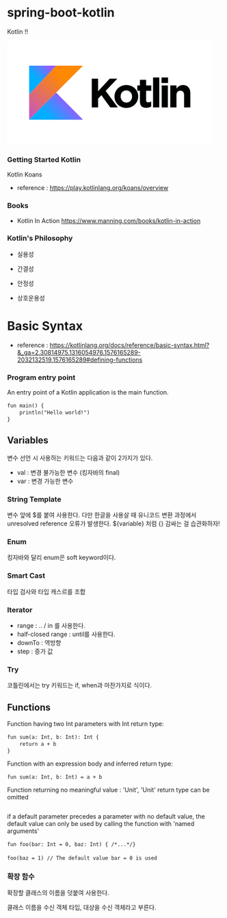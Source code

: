 # spring-boot-kotlin

Kotlin !!

![Kotlin](/doc/img/Kotlin.png)

### Getting Started Kotlin 

Kotlin Koans 

- reference : https://play.kotlinlang.org/koans/overview

### Books

- Kotlin In Action 
https://www.manning.com/books/kotlin-in-action


### Kotlin's Philosophy

- 실용성

- 간결성 

- 안정성

- 상호운용성





# Basic Syntax

- reference : https://kotlinlang.org/docs/reference/basic-syntax.html?&_ga=2.30814975.1316054976.1576165289-2032132519.1576165289#defining-functions

### Program entry point

An entry point of a Kotlin application is the main function.

```
fun main() {
    println("Hello world!")
}
```

## Variables

변수 선언 시 사용하는 키워드는 다음과 같이 2가지가 있다.
- val : 변경 불가능한 변수 (킹자바의 final)
- var : 변경 가능한 변수

### String Template 
변수 앞에 $를 붙여 사용한다. 
다만 한글을 사용살 때 유니코드 변환 과정에서 unresolved reference 오류가 발생한다. 
${variable} 처럼 {} 감싸는 걸 습관화하자!

### Enum

킹자바와 달리 enum은 soft keyword이다. 

### Smart Cast
타입 검사와 타입 캐스르를 조합 

### Iterator 

- range : .. / in 를 사용한다. 
- half-closed range : until를 사용한다. 
- downTo : 역방향
- step : 증가 값 


### Try

코틀린에서는 try 키워드는 if, when과 마찬가지로 식이다. 

## Functions

Function having two Int parameters with Int return type:

```
fun sum(a: Int, b: Int): Int {
    return a + b
}
```

Function with an expression body and inferred return type:

```
fun sum(a: Int, b: Int) = a + b
```


Function returning no meaningful value : 'Unit', 'Unit' return type can be omitted

```
```

if a default parameter precedes a parameter with no default value, the default value can only be used by calling the function with 'named arguments'

```
fun foo(bar: Int = 0, baz: Int) { /*...*/}

foo(baz = 1) // The default value bar = 0 is used
```


### 확장 함수

확장할 클래스의 이름을 덧붙여 사용한다. 

클래스 이름을 수신 객체 타입, 대상을 수신 객체라고 부른다. 



